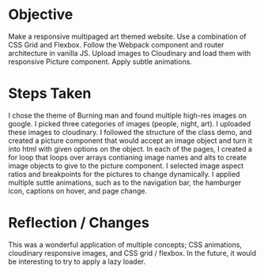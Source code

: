 Objective
===
Make a responsive multipaged art themed website. Use a combination of CSS Grid and Flexbox. Follow the Webpack component and router architecture in vanilla JS. Upload images to Cloudinary and load them with responsive Picture component. Apply subtle animations.

Steps Taken
===

I chose the theme of Burning man and found multiple high-res images on google. I picked three categories of images (people, night, art). I uploaded these images to cloudinary. I followed the structure of the class demo, and created a picture component that would accept an image object and turn it into html with given options on the object. In each of the pages, I created a for loop that loops over arrays contianing image names and alts to create image objects to give to the picture component. I selected image aspect ratios and breakpoints for the pictures to change dynamically. I applied multiple suttle animations, such as to the navigation bar, the hamburger icon, captions on hover, and page change.


Reflection / Changes
===

This was a wonderful application of multiple concepts; CSS animations, cloudinary responsive images, and CSS grid / flexbox. In the future, it would be interesting to try to apply a lazy loader.
